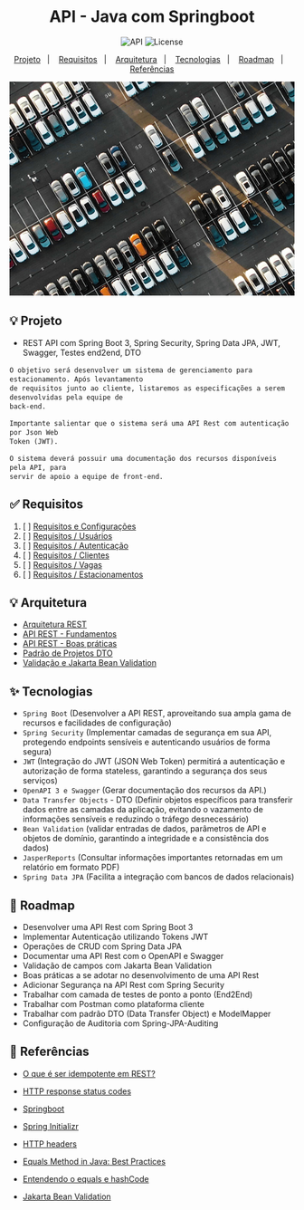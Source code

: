 <h1 align="center">API - Java com Springboot</h1>

<p align="center">
  <img alt="API" src="https://img.shields.io/static/v1?label=Springboot&message=API&color=8257E5&labelColor=000000"  />
  <img alt="License" src="https://img.shields.io/static/v1?label=license&message=MIT&color=49AA26&labelColor=000000">
</p>

<p align="center">
  <a href="#-projeto">Projeto</a>&nbsp;&nbsp;&nbsp;|&nbsp;&nbsp;&nbsp;
  <a href="#-requisitos">Requisitos</a>&nbsp;&nbsp;&nbsp;|&nbsp;&nbsp;&nbsp;
  <a href="#-arquitetura">Arquitetura</a>&nbsp;&nbsp;&nbsp;|&nbsp;&nbsp;&nbsp;
  <a href="#-tecnologias">Tecnologias</a>&nbsp;&nbsp;&nbsp;|&nbsp;&nbsp;&nbsp;
  <a href="#-roadmap">Roadmap</a>&nbsp;&nbsp;&nbsp;|&nbsp;&nbsp;&nbsp;
  <a href="#-referências">Referências</a>
</p>

<p align="center">
  <img alt="API" src="data/estacionamento.jpg">
</p>

## 💡 Projeto

- REST API com Spring Boot 3, Spring Security, Spring Data JPA, JWT, Swagger, Testes end2end, DTO

```
O objetivo será desenvolver um sistema de gerenciamento para estacionamento. Após levantamento
de requisitos junto ao cliente, listaremos as especificações a serem desenvolvidas pela equipe de
back-end.
```

```
Importante salientar que o sistema será uma API Rest com autenticação por Json Web
Token (JWT).
```

```
O sistema deverá possuir uma documentação dos recursos disponíveis pela API, para
servir de apoio a equipe de front-end.
```

## ✅ Requisitos

1. [ ] [Requisitos e Configurações](./doc/Requisitos-configuracoes.md)
2. [ ] [Requisitos / Usuários](./doc/Requisitos-usuarios.md)
3. [ ] [Requisitos / Autenticação](./doc/Requisitos-autenticacao.md)
4. [ ] [Requisitos / Clientes](./doc/Requisitos-clientes.md)
5. [ ] [Requisitos / Vagas](./doc/Requisitos-vagas.md)
6. [ ] [Requisitos / Estacionamentos](./doc/Requisitos-estacionamentos.md)


## 💡 Arquitetura

- [Arquitetura REST](./doc/api-rest-arquitetura.md)
- [API REST - Fundamentos](./doc/api-rest-fundamentos.md)
- [API REST - Boas práticas](./doc/api-rest-boaspraticas.md)
- [Padrão de Projetos DTO](./doc/padrao-projeto-dto.md)
- [Validação e Jakarta Bean Validation](./doc/validacao-jakarta-bean-validation.md)

## ✨ Tecnologias

- `Spring Boot` (Desenvolver a API REST,  aproveitando sua ampla gama de recursos e facilidades de configuração)
- `Spring Security` (Implementar camadas de segurança em sua API, protegendo endpoints sensíveis e autenticando usuários de forma segura)
- `JWT` (Integração do JWT (JSON Web Token) permitirá a autenticação e autorização de forma stateless, garantindo a segurança dos seus serviços)
- `OpenAPI 3 e Swagger` (Gerar documentação dos recursos da API.)
- `Data Transfer Objects` - DTO (Definir objetos específicos para transferir dados entre as camadas da aplicação, evitando o vazamento de informações sensíveis e reduzindo o tráfego desnecessário)
- `Bean Validation` (validar entradas de dados, parâmetros de API e objetos de domínio, garantindo a integridade e a consistência dos dados)
- `JasperReports` (Consultar informações importantes retornadas em um relatório em formato PDF)
- `Spring Data JPA` (Facilita a integração com bancos de dados relacionais)

## 👣 Roadmap

- Desenvolver uma API Rest com Spring Boot 3
- Implementar Autenticação utilizando Tokens JWT
- Operações de CRUD com Spring Data JPA
- Documentar uma API Rest com o OpenAPI e Swagger
- Validação de campos com Jakarta Bean Validation
- Boas práticas a se adotar no desenvolvimento de uma API Rest
- Adicionar Segurança na API Rest com Spring Security
- Trabalhar com camada de testes de ponto a ponto (End2End)
- Trabalhar com Postman como plataforma cliente
- Trabalhar com padrão DTO (Data Transfer Object) e ModelMapper
- Configuração de Auditoria com Spring-JPA-Auditing

## 📄 Referências

- [O que é ser idempotente em REST?](https://www.infoq.com/br/news/2013/05/idempotent/)

- [HTTP response status codes](https://developer.mozilla.org/pt-BR/docs/Web/HTTP/Methods)

- [Springboot](https://spring.io/guides/gs/spring-boot)

- [Spring Initializr](https://start.spring.io/)

- [HTTP headers](https://developer.mozilla.org/en-US/docs/Web/HTTP/Headers)

- [Equals Method in Java: Best Practices](https://codegym.cc/groups/posts/264-equals-and-hashcode-methods-best-practices)

- [Entendendo o equals e hashCode](https://blog.algaworks.com/entendendo-o-equals-e-hashcode/)

- [Jakarta Bean Validation](https://jakarta.ee/specifications/bean-validation/3.0/jakarta-bean-validation-spec-3.0.html)